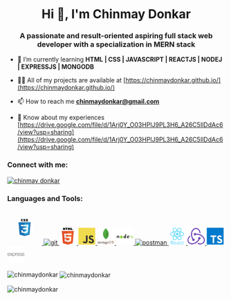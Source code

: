 <h1 align="center">Hi 👋, I'm Chinmay Donkar</h1>
<h3 align="center">A passionate and result-oriented aspiring full stack web developer with a specialization in MERN stack </h3>

- 🌱 I’m currently learning  **HTML | CSS | JAVASCRIPT | REACTJS | NODEJ | EXPRESSJS | MONGODB**

- 👨‍💻 All of my projects are available at [https://chinmaydonkar.github.io/](https://chinmaydonkar.github.io/)

- 📫 How to reach me **chinmaydonkar@gmail.com**

- 📄 Know about my experiences [https://drive.google.com/file/d/1Arj0Y_O03HPlJ9PL3H6_A26C5IlDdAc6/view?usp=sharing](https://drive.google.com/file/d/1Arj0Y_O03HPlJ9PL3H6_A26C5IlDdAc6/view?usp=sharing)

<h3 align="left">Connect with me:</h3>
<p align="left">
<a href="https://linkedin.com/in/chinmay donkar" target="blank"><img align="center" src="https://raw.githubusercontent.com/rahuldkjain/github-profile-readme-generator/master/src/images/icons/Social/linked-in-alt.svg" alt="chinmay donkar" height="30" width="40" /></a>
</p>

<h3 align="left">Languages and Tools:</h3>
<p align="left"> 
<a href="https://www.w3schools.com/css/" target="_blank" rel="noreferrer"> <img style="margin: 20px;" src="https://raw.githubusercontent.com/devicons/devicon/master/icons/css3/css3-original-wordmark.svg" alt="css3" width="40" height="40"/> </a> 
<a href="https://git-scm.com/" target="_blank" rel="noreferrer"> <img src="https://www.vectorlogo.zone/logos/git-scm/git-scm-icon.svg" alt="git" width="40" height="40"/> </a> 
<a href="https://www.w3.org/html/" target="_blank" rel="noreferrer"> <img src="https://raw.githubusercontent.com/devicons/devicon/master/icons/html5/html5-original-wordmark.svg" alt="html5" width="40" height="40"/> </a> 
<a href="https://developer.mozilla.org/en-US/docs/Web/JavaScript" target="_blank" rel="noreferrer"> <img src="https://raw.githubusercontent.com/devicons/devicon/master/icons/javascript/javascript-original.svg" alt="javascript" width="40" height="40" /> </a> 
<a href="https://www.mongodb.com/" target="_blank" rel="noreferrer"> <img src="https://raw.githubusercontent.com/devicons/devicon/master/icons/mongodb/mongodb-original-wordmark.svg" alt="mongodb" width="40" height="40"/> </a> 
<a href="https://nodejs.org" target="_blank" rel="noreferrer"> <img src="https://raw.githubusercontent.com/devicons/devicon/master/icons/nodejs/nodejs-original-wordmark.svg" alt="nodejs" width="40" height="40"/> </a> 
<a href="https://postman.com" target="_blank" rel="noreferrer"> <img src="https://www.vectorlogo.zone/logos/getpostman/getpostman-icon.svg" alt="postman" width="40" height="40" /> </a> 
<a href="https://reactjs.org/" target="_blank" rel="noreferrer"> <img src="https://raw.githubusercontent.com/devicons/devicon/master/icons/react/react-original-wordmark.svg" alt="react" width="40" height="40"/> </a> 
<a href="https://redux.js.org" target="_blank" rel="noreferrer"> <img src="https://raw.githubusercontent.com/devicons/devicon/master/icons/redux/redux-original.svg" alt="redux" width="40" height="40"/> </a> 
<a href="https://www.typescriptlang.org/" target="_blank" rel="noreferrer"> <img src="https://raw.githubusercontent.com/devicons/devicon/master/icons/typescript/typescript-original.svg" alt="typescript" width="40" height="40"/> </a> 
<a href="https://expressjs.com" target="_blank" rel="noreferrer"> <img src="https://raw.githubusercontent.com/devicons/devicon/master/icons/express/express-original-wordmark.svg" alt="express" width="40" height="40"/> </a> </p>

<p><img align="left" src="https://github-readme-stats.vercel.app/api/top-langs?username=chinmaydonkar&show_icons=true&locale=en&layout=compact" alt="chinmaydonkar" style="margin-bottom: 10px;"/></p>

<p>&nbsp;<img align="center" src="https://github-readme-stats.vercel.app/api?username=chinmaydonkar&show_icons=true&locale=en" alt="chinmaydonkar" /></p>

<p><img align="center" src="https://github-readme-streak-stats.herokuapp.com/?user=chinmaydonkar&" alt="chinmaydonkar" /></p>
